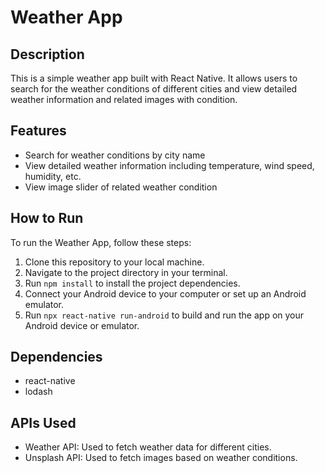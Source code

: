 # Weather App

## Description
This is a simple weather app built with React Native. It allows users to search for the weather conditions of different cities and view detailed weather information and related images with condition.

## Features
- Search for weather conditions by city name
- View detailed weather information including temperature, wind speed, humidity, etc.
- View image slider of related weather condition
  

## How to Run
To run the Weather App, follow these steps:

1. Clone this repository to your local machine.
2. Navigate to the project directory in your terminal.
3. Run `npm install` to install the project dependencies.
4. Connect your Android device to your computer or set up an Android emulator.
5. Run `npx react-native run-android` to build and run the app on your Android device or emulator.

## Dependencies
- react-native
- lodash

## APIs Used
- Weather API: Used to fetch weather data for different cities.
- Unsplash API: Used to fetch images based on weather conditions.


